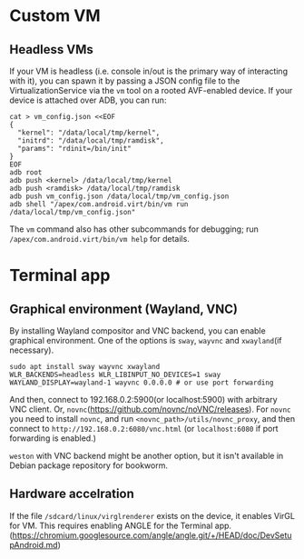 # Custom VM

## Headless VMs

If your VM is headless (i.e. console in/out is the primary way of interacting
with it), you can spawn it by passing a JSON config file to the
VirtualizationService via the `vm` tool on a rooted AVF-enabled device. If your
device is attached over ADB, you can run:

```shell
cat > vm_config.json <<EOF
{
  "kernel": "/data/local/tmp/kernel",
  "initrd": "/data/local/tmp/ramdisk",
  "params": "rdinit=/bin/init"
}
EOF
adb root
adb push <kernel> /data/local/tmp/kernel
adb push <ramdisk> /data/local/tmp/ramdisk
adb push vm_config.json /data/local/tmp/vm_config.json
adb shell "/apex/com.android.virt/bin/vm run /data/local/tmp/vm_config.json"
```

The `vm` command also has other subcommands for debugging; run
`/apex/com.android.virt/bin/vm help` for details.

# Terminal app
## Graphical environment (Wayland, VNC)
By installing Wayland compositor and VNC backend, you can enable graphical environment.
One of the options is `sway`, `wayvnc` and `xwayland`(if necessary).

```
sudo apt install sway wayvnc xwayland
WLR_BACKENDS=headless WLR_LIBINPUT_NO_DEVICES=1 sway
WAYLAND_DISPLAY=wayland-1 wayvnc 0.0.0.0 # or use port forwarding
```

And then, connect to 192.168.0.2:5900(or localhost:5900) with arbitrary VNC client.
Or, `novnc`(https://github.com/novnc/noVNC/releases). For `novnc` you need to install
`novnc`, and run `<novnc_path>/utils/novnc_proxy`, and then connect to `http://192.168.0.2:6080/vnc.html`
(or `localhost:6080` if port forwarding is enabled.)

`weston` with VNC backend might be another option, but it isn't available in
Debian package repository for bookworm.

## Hardware accelration
If the file `/sdcard/linux/virglrenderer` exists on the device, it enables VirGL for VM.
This requires enabling ANGLE for the Terminal app. (https://chromium.googlesource.com/angle/angle.git/+/HEAD/doc/DevSetupAndroid.md)
